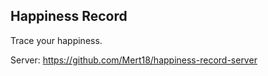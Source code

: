 ## Happiness Record

Trace your happiness.

Server: https://github.com/Mert18/happiness-record-server
